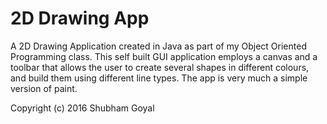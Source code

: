 # 2D Drawing App

A 2D Drawing Application created in Java as part of my Object Oriented Programming class. This self built GUI application employs a canvas and a toolbar that allows the user to create several shapes in different colours, and build them using different line types. The app is very much a simple version of paint.

Copyright (c) 2016 Shubham Goyal
